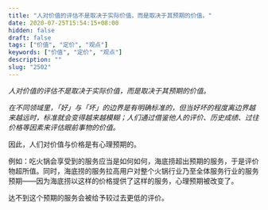 ```yaml
---
title: "人对价值的评估不是取决于实际价值，而是取决于其预期的价值。"
date: 2020-07-25T15:54:15+08:00
hidden: false
draft: false
tags: ["价值", "定价", "观点"]
keywords: ["价值", "定价", "观点"]
description: ""
slug: "2502"
---
```


*人对价值的评估不是取决于实际价值，而是取决于其预期的价值。*

*在不同领域里，「好」与「坏」的边界是有明确标准的，但当好坏的程度离边界越来越远时，标准就会变得越来越模糊；人们通过借鉴他人的评价、历史成绩、过往价格等因素来评估眼前事物的价值。*

因此，人们对价值与价格是有心理预期的。

<!--more-->

例如：吃火锅会享受到的服务应当是如何如何，海底捞超出预期的服务，于是评价物超所值。同时，海底捞的服务拉高用户对整个火锅行业乃至全体服务行业的服务预期——因为海底捞以这样的价格提供了这样的服务，心理预期被改变了。

达不到这个预期的服务会被给予较过去更低的评价。
